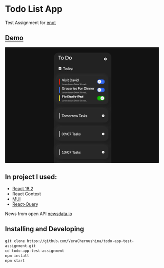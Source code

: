 # Todo List App
Test Assignment for [enot](https://enot.io/)

## [Demo](https://todo-app-test-assignment.vercel.app)

![Todo List App Demo](/assets/demo.png)

## In project I used:
* [React 18.2](https://github.com/facebook/react)
* React Context
* [MUI](https://mui.com/)
* [React-Query](https://react-query-v3.tanstack.com/)

News from open API [newsdata.io](https://newsdata.io/)

## Installing and Developing
```
git clone https://github.com/VeraChernushina/todo-app-test-assignment.git
cd todo-app-test-assignment
npm install
npm start
```
